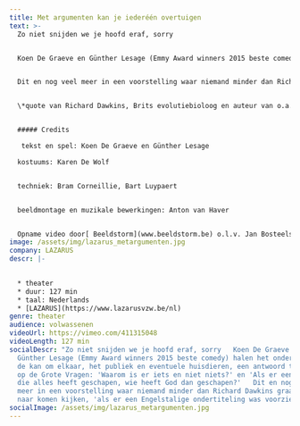 ```yaml
---
title: Met argumenten kan je iederéén overtuigen
text: >-
  Zo niet snijden we je hoofd eraf, sorry 


  Koen De Graeve en Günther Lesage (Emmy Award winners 2015 beste comedy) halen het onderste uit de kan om elkaar, het publiek en eventuele huisdieren, een antwoord te geven op de Grote Vragen: 'Waarom is er iets en niet niets?' en 'Als er een God is die alles heeft geschapen, wie heeft God dan geschapen?' 


  Dit en nog veel meer in een voorstelling waar niemand minder dan Richard Dawkins graag was naar komen kijken, 'als er een Engelstalige ondertiteling was voorzien.*' 


  \*quote van Richard Dawkins, Brits evolutiebioloog en auteur van o.a. ‘The God Delusion’, tijdens de ontmoeting die we met hem hadden, na het debat ‘science and reason’ op 26/01/2015, waar we trouwens ook Lawrence Krauss hebben ontmoet, Amerikaans fysicus en kosmoloog, en auteur van ‘Universum uit het niets’, waarbij we toch duidelijk willen maken, dat het niet is omdat beide inspiratiebronnen atheïst zijn, dat onze voorstelling niet geschikt zou zijn voor mensen die wel geloven, komaan, waar beticht je ons van zeg, dat we te pamflettair zijn, je hebt nog niet eens de voorstelling gezien, je bent alleen nog maar de aankondigingstekst aan het lezen, ben je ook zo bevooroordeeld tegenover je eigen kinderen, als die euh... een verhaal vertellen van wat ze hebben meegemaakt, denk je dan ook op voorhand, we zullen dat maar met een korreltje zout nemen, is dat hoe je denkt over opvoeden, want blijkbaar ken je het antwoord al nog voor de vraag is gesteld, wat bovendien het grootste probleem is van elke religie, dus eigenlijk trap je in de zelfde val, en dat ondanks het feit dat je diep van binnen weet, geef gewoon toe, dat wij allemaal, zonder uitzondering, een toevallig product zijn van een chemisch proces, dat twee miljard jaar geleden begon, op een kleine planeet, in een zonnestelsel dat deel uitmaakt van een sterrenstelsel waar er meer dan 400 miljard van zijn in een universum waar er wellicht ook miljarden van zijn, godverdomme.


  ##### Credits

   tekst en spel: Koen De Graeve en Günther Lesage 

  kostuums: Karen De Wolf 


  techniek: Bram Corneillie, Bart Luypaert 


  beeldmontage en muzikale bewerkingen: Anton van Haver


  Opname video door[ Beeldstorm](www.beeldstorm.be) o.l.v. Jan Bosteels
image: /assets/img/lazarus_metargumenten.jpg
company: LAZARUS
descr: |-
  

  * theater
  * duur: 127 min
  * taal: Nederlands
  * [LAZARUS](https://www.lazarusvzw.be/nl)
genre: theater
audience: volwassenen
videoUrl: https://vimeo.com/411315048
videoLength: 127 min
socialDescr: "Zo niet snijden we je hoofd eraf, sorry   Koen De Graeve en
  Günther Lesage (Emmy Award winners 2015 beste comedy) halen het onderste uit
  de kan om elkaar, het publiek en eventuele huisdieren, een antwoord te geven
  op de Grote Vragen: 'Waarom is er iets en niet niets?' en 'Als er een God is
  die alles heeft geschapen, wie heeft God dan geschapen?'   Dit en nog veel
  meer in een voorstelling waar niemand minder dan Richard Dawkins graag was
  naar komen kijken, 'als er een Engelstalige ondertiteling was voorzien.*'"
socialImage: /assets/img/lazarus_metargumenten.jpg
---
```

